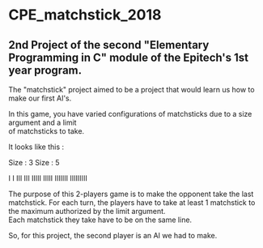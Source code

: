 # CPE_matchstick_2018

## 2nd Project of the second "Elementary Programming in C" module of the Epitech's 1st year program.

The "matchstick" project aimed to be a project that would learn us how to make our first AI's.

In this game, you have varied configurations of matchsticks due to a size argument and a limit </br>
of matchsticks to take.

It looks like this :

Size : 3              Size : 5

  I                       I
 III                     III
IIIII                   IIIII
                       IIIIIII
                      IIIIIIIII
                      
The purpose of this 2-players game is to make the opponent take the last matchstick.
For each turn, the players have to take at least 1 matchstick to the maximum authorized by the limit argument. </br>
Each matchstick they take have to be on the same line.

So, for this project, the second player is an AI we had to make.
